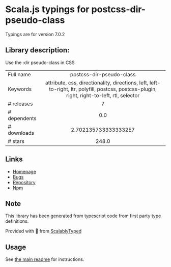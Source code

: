 
# Scala.js typings for postcss-dir-pseudo-class

Typings are for version 7.0.2

## Library description:
Use the :dir pseudo-class in CSS

|                    |                 |
| ------------------ | :-------------: |
| Full name          | postcss-dir-pseudo-class |
| Keywords           | attribute, css, directionality, directions, left, left-to-right, ltr, polyfill, postcss, postcss-plugin, right, right-to-left, rtl, selector |
| # releases         | 7 |
| # dependents       | 0.0 |
| # downloads        | 2.7021357333333332E7 |
| # stars            | 248.0 |

## Links
- [Homepage](https://github.com/csstools/postcss-plugins/tree/main/plugins/postcss-dir-pseudo-class#readme)
- [Bugs](https://github.com/csstools/postcss-plugins/issues)
- [Repository](https://github.com/csstools/postcss-plugins)
- [Npm](https://www.npmjs.com/package/postcss-dir-pseudo-class)
    


## Note
This library has been generated from typescript code from first party type definitions.

Provided with :purple_heart: from [ScalablyTyped](https://github.com/oyvindberg/ScalablyTyped)

## Usage
See [the main readme](../../readme.md) for instructions.


